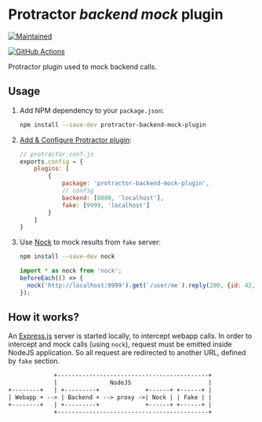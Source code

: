 # Protractor _backend mock_ plugin

[![Maintained](https://img.shields.io/badge/maintained%3F-yes-brightgreen.svg?style=flat)](https://github.com/pinguet62)

[![GitHub Actions](https://github.com/pinguet62/protractor-backend-mock-plugin/workflows/CI/badge.svg?branch=master)](https://github.com/pinguet62/protractor-backend-mock-plugin/actions?query=workflow%3ACI+branch%3Amaster)

Protractor plugin used to mock backend calls.

## Usage

1. Add NPM dependency to your `package.json`:
    
    ```bash
    npm install --save-dev protractor-backend-mock-plugin
    ```

2. [Add & Configure Protractor plugin](https://github.com/angular/protractor/blob/master/docs/plugins.md#using-plugins):
    
    ```javascript
    // protractor.conf.js
    exports.config = {
        plugins: [
            {
                package: 'protractor-backend-mock-plugin',
                // config
                backend: [8080, 'localhost'],
                fake: [9999, 'localhost']
            }
        ]
    }
    ```

3. Use [Nock](https://github.com/node-nock/nock) to mock results from `fake` server:
    
    ```bash
    npm install --save-dev nock
    ```
    
    ```javascript
    import * as nock from 'nock';
    beforeEach(() => {
      nock('http://localhost:9999').get(`/user/me`).reply(200, {id: 42, name: 'John Doe'})
    });
    ```

## How it works?

An [Express.js](http://expressjs.com) server is started locally, to intercept webapp calls.
In order to intercept and mock calls (using `nock`), request must be emitted inside NodeJS application.
So all request are redirected to another URL, defined by `fake` section.

```txt
             +-------------------------------------------+
             |               NodeJS                      |
+--------+   | +---------+             +------+ +------+ |
| Webapp + --> | Backend + --> proxy ->| Nock | | Fake | |
+--------+   | +---------+             +------+ +------+ |
             +-------------------------------------------+
```
